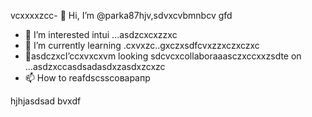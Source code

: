 vcxxxxzcc- 👋 Hi, I’m @parka87hjv,sdvxcvbmnbcv gfd
- 👀 I’m interested intui ...asdzcxcxzzxc
- 🌱 I’m currently learning .cxvxzc..gxczxsdfcvxzzxczxczxc
- 💞️asdczxcI’ccxvxcxvm looking sdcvcxcollaboraaasczxccxxzsdte on ...asdzxccasdsadasdxzasdxzcxzc
- 📫 How to reafdscsscоварапр
<!---asdxsavxcgbfasdfasdfлроиasddgfhdgfhascxzcxz
parka87/parсмиka87 is a ✨x speciasal ✨ repository because n,mghjfhits `README.md` (thіфвіфвфівіфis file) appears on your GitHub profile.
You can click thedxcvbas Preview link toсми take a look at your cавпмсчсчhanges.dfg
--->
hjhjasdsad
bvxdf

